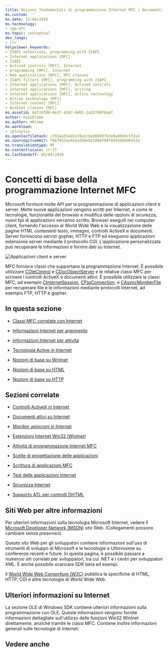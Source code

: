 ```yaml
---
title: Nozioni fondamentali di programmazione Internet MFC | Documenti Microsoft
ms.custom: ''
ms.date: 11/04/2016
ms.technology:
- cpp-mfc
ms.topic: conceptual
dev_langs:
- C++
helpviewer_keywords:
- ISAPI extensions, programming with ISAPI
- Internet applications [MFC]
- ISAPI
- ActiveX controls [MFC], Internet
- programming [MFC], Internet
- Web applications [MFC], MFC classes
- ISAPI filters [MFC], programming with ISAPI
- Internet applications [MFC], ActiveX controls
- Internet applications [MFC], writing
- Internet applications [MFC], Active technology
- Active technology [MFC]
- Internet content [MFC]
- WinInet classes [MFC]
ms.assetid: 6df2dfd0-6e3f-4587-9d01-2a32f00f8a6f
author: mikeblome
ms.author: mblome
ms.workload:
- cplusplus
ms.openlocfilehash: c7014a55ab51f8a1cbe66093763e9a094dc5f2a3
ms.sourcegitcommit: 76b7653ae443a2b8eb1186b789f8503609d6453e
ms.translationtype: MT
ms.contentlocale: it-IT
ms.lasthandoff: 05/04/2018
---
```

# <a name="mfc-internet-programming-basics"></a>Concetti di base della programmazione Internet MFC
Microsoft fornisce molte API per la programmazione di applicazioni client e server. Molte nuove applicazioni vengono scritti per Internet, e come le tecnologie, funzionalità del browser e modifica delle opzioni di sicurezza, nuovi tipi di applicazioni verranno scritto. Browser eseguiti nei computer client, fornendo l'accesso al World Wide Web e la visualizzazione delle pagine HTML contenenti testo, immagini, controlli ActiveX e documenti. Server forniscono servizi gopher, HTTP e FTP ed eseguono applicazioni estensione server mediante il protocollo CGI. L'applicazione personalizzata può recuperare le informazioni e fornire dati su Internet.  
  
 ![Applicazioni client e server](../mfc/media/vc38bq1.gif "vc38bq1")  
  
 MFC fornisce classi che supportano la programmazione Internet. È possibile utilizzare [COleControl](../mfc/reference/colecontrol-class.md) e [CDocObjectServer](../mfc/reference/cdocobjectserver-class.md) e le relative classi MFC per scrivere i controlli ActiveX e documenti attivi. È possibile utilizzare le classi MFC, ad esempio [CInternetSession](../mfc/reference/cinternetsession-class.md), [CFtpConnection](../mfc/reference/cftpconnection-class.md), e [CAsyncMonikerFile](../mfc/reference/casyncmonikerfile-class.md) per recuperare file e le informazioni mediante protocolli Internet, ad esempio FTP, HTTP e gopher.  
  
## <a name="in-this-section"></a>In questa sezione  
  
-   [Classi MFC correlate con Internet](../mfc/internet-related-mfc-classes.md)  
  
-   [Informazioni Internet per argomento](../mfc/internet-information-by-topic.md)  
  
-   [Informazioni Internet per attività](../mfc/internet-information-by-task.md)  
  
-   [Tecnologia Active in Internet](../mfc/active-technology-on-the-internet.md)  
  
-   [Nozioni di base su WinInet](../mfc/wininet-basics.md)  
  
-   [Nozioni di base su HTML](../mfc/html-basics.md)  
  
-   [Nozioni di base su HTTP](../mfc/http-basics.md)  
  
## <a name="related-sections"></a>Sezioni correlate  
  
-   [Controlli ActiveX in Internet](../mfc/activex-controls-on-the-internet.md)  
  
-   [Documenti attivi su Internet](../mfc/active-documents-on-the-internet.md)  
  
-   [Moniker asincroni in Internet](../mfc/asynchronous-monikers-on-the-internet.md)  
  
-   [Estensioni Internet Win32 (WinInet)](../mfc/win32-internet-extensions-wininet.md)  
  
-   [Attività di programmazione Internet MFC](../mfc/mfc-internet-programming-tasks.md)  
  
-   [Scelte di progettazione delle applicazioni](../mfc/application-design-choices.md)  
  
-   [Scrittura di applicazioni MFC](../mfc/writing-mfc-applications.md)  
  
-   [Test delle applicazioni Internet](../mfc/testing-internet-applications.md)  
  
-   [Sicurezza Internet](../mfc/internet-security-cpp.md)  
  
-   [Supporto ATL per controlli DHTML](../atl/atl-support-for-dhtml-controls.md)  
  
##  <a name="_core_web_sites_for_more_information"></a> Siti Web per altre informazioni  
 Per ulteriori informazioni sulla tecnologia Microsoft Internet, vedere il [Microsoft Developer Network (MSDN)](http://go.microsoft.com/fwlink/p/?linkid=56322) sito Web. (Collegamenti possono cambiare senza preavviso).  
  
 Questo sito Web per gli sviluppatori contiene informazioni sull'uso di strumenti di sviluppo di Microsoft e le tecnologie e Ultimissime su conferenze recenti e future. In questa pagina, è possibile passare a numerosi siti correlati per sviluppatori, tra cui .NET e i centri per sviluppatori XML. È anche possibile scaricare SDK beta ed esempi.  
  
 Il [World Wide Web Consortium (W3C)](http://go.microsoft.com/fwlink/p/?linkid=37125) pubblica le specifiche di HTML, HTTP, CGI e altre tecnologie di World Wide Web.  
  
##  <a name="_core_more_internet_help"></a> Ulteriori informazioni su Internet  
 La sezione OLE di Windows SDK contiene ulteriori informazioni sulla programmazione con OLE. Queste informazioni vengono fornite informazioni dettagliate sull'utilizzo delle funzioni Win32 WinInet direttamente, anziché tramite le classi MFC. Contiene inoltre informazioni generali sulle tecnologie di Internet.  
  
## <a name="see-also"></a>Vedere anche  




